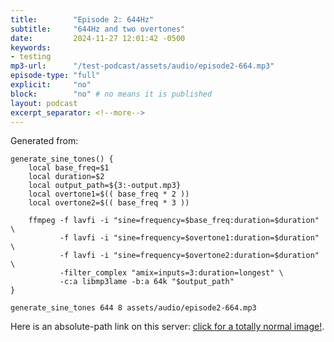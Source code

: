 ```yaml
---
title:        "Episode 2: 644Hz"
subtitle:     "644Hz and two overtones"
date:         2024-11-27 12:01:42 -0500
keywords:
- testing
mp3-url:      "/test-podcast/assets/audio/episode2-664.mp3"
episode-type: "full"
explicit:     "no"
block:        "no" # no means it is published
layout: podcast
excerpt_separator: <!--more-->
---
```


Generated from:


```
generate_sine_tones() {
    local base_freq=$1
    local duration=$2
    local output_path=${3:-output.mp3}
    local overtone1=$(( base_freq * 2 ))
    local overtone2=$(( base_freq * 3 ))

    ffmpeg -f lavfi -i "sine=frequency=$base_freq:duration=$duration" \
           -f lavfi -i "sine=frequency=$overtone1:duration=$duration" \
           -f lavfi -i "sine=frequency=$overtone2:duration=$duration" \
           -filter_complex "amix=inputs=3:duration=longest" \
           -c:a libmp3lame -b:a 64k "$output_path"
}

generate_sine_tones 644 8 assets/audio/episode2-664.mp3
```

Here is an absolute-path link on this server: <a href="/test-podcast/assets/img/totally_normal_image.png">click for a totally normal image!</a>.
